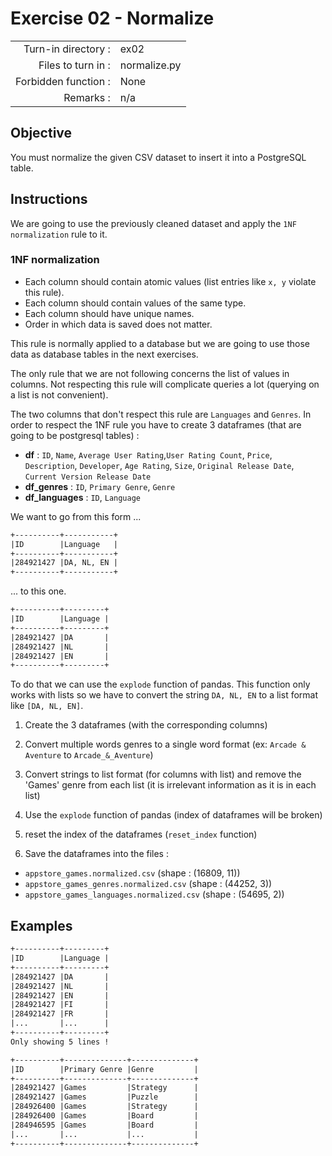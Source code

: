 # Exercise 02 - Normalize

|                         |                    |
| -----------------------:| ------------------ |
|   Turn-in directory :    |  ex02              |
|   Files to turn in :    |  normalize.py      |
|   Forbidden function :  |  None              |
|   Remarks :             |  n/a               |


## Objective

You must normalize the given CSV dataset to insert it into a PostgreSQL table.

## Instructions

We are going to use the previously cleaned dataset and apply the `1NF normalization` rule to it.

### 1NF normalization
* Each column should contain atomic values (list entries like `x, y` violate this rule).
* Each column should contain values of the same type.
* Each column should have unique names.
* Order in which data is saved does not matter.

This rule is normally applied to a database but we are going to use those data as database tables in the next exercises.

The only rule that we are not following concerns the list of values in columns. Not respecting this rule will complicate queries a lot (querying on a list is not convenient).


The two columns that don't respect this rule are `Languages` and `Genres`. In order to respect the 1NF rule you have to create 3 dataframes (that are going to be postgresql tables) :

* **df** : `ID`, `Name`, `Average User Rating`,`User Rating Count`, `Price`, `Description`, `Developer`, `Age Rating`, `Size`, `Original Release Date`, `Current Version Release Date`
* **df_genres** : `ID`, `Primary Genre`, `Genre`
* **df_languages** : `ID`, `Language`

We want to go from this form ...

```txt
+----------+-----------+
|ID        |Language   |
+----------+-----------+
|284921427 |DA, NL, EN |
+----------+-----------+
```

... to this one.

```txt
+----------+---------+
|ID        |Language |
+----------+---------+
|284921427 |DA       |
|284921427 |NL       |
|284921427 |EN       |
+----------+---------+
```

To do that we can use the `explode` function of pandas. This function only works with lists so we have to convert the string `DA, NL, EN` to a list format like `[DA, NL, EN]`.

1) Create the 3 dataframes (with the corresponding columns)

2) Convert multiple words genres to a single word format (ex: `Arcade & Aventure` to `Arcade_&_Aventure`)

3) Convert strings to list format (for columns with list) and remove the 'Games' genre from each list (it is irrelevant information as it is in each list)

4) Use the `explode` function of pandas (index of dataframes will be broken)
5) reset the index of the dataframes (`reset_index` function)

6) Save the dataframes into the files :
* `appstore_games.normalized.csv` (shape : (16809, 11))
* `appstore_games_genres.normalized.csv` (shape : (44252, 3))
* `appstore_games_languages.normalized.csv` (shape : (54695, 2))

## Examples

```txt
+----------+---------+
|ID        |Language |
+----------+---------+
|284921427 |DA       |
|284921427 |NL       |
|284921427 |EN       |
|284921427 |FI       |
|284921427 |FR       |
|...       |...      |
+----------+---------+
Only showing 5 lines !
```

```txt
+----------+--------------+--------------+
|ID        |Primary Genre |Genre         |
+----------+--------------+--------------+
|284921427 |Games         |Strategy      |
|284921427 |Games         |Puzzle        |
|284926400 |Games         |Strategy      |
|284926400 |Games         |Board         |
|284946595 |Games         |Board         |
|...       |...           |...           |
+----------+--------------+--------------+
```